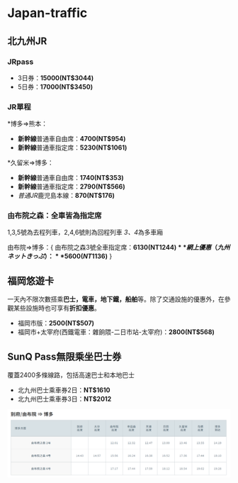 # Japan-traffic

## 北九州JR 

### JRpass
- 3日券：**15000(NT$3044)**
- 5日券：**17000(NT$3450)**

### JR單程
*博多=>熊本：
- **新幹線**普通車自由席：**4700(NT$954)**	
- **新幹線**普通車指定席：**5230(NT$1061)**	
			 
*久留米=>博多：
- **新幹線**普通車自由席：**1740(NT$353)**
- **新幹線**普通車指定席：**2790(NT$566)**
- *普通JR*鹿児島本線：**870(NT$176)**
			

### 由布院之森：全車皆為指定席
1,3,5號為去程列車，2,4,6號則為回程列車
*3、4*為多車廂

由布院=>博多：{
			由布院之森3號全車指定席：**6130(NT$1244)**
			網上優惠（九州ネットきっぷ）：**5600(NT$1136)**
			}
			
## 福岡悠遊卡
一天內不限次數搭乘**巴士，電車，地下鐵，船舶**等。除了交通設施的優惠外，在參觀某些設施時也可享有**折扣優惠**。

- 福岡市版：**2500(NT$507)**
- 福岡市+太宰府(西鐵電車：雜餉隈-二日市站-太宰府)：**2800(NT$568)**

## SunQ Pass無限乘坐巴士券
覆蓋2400多條線路，包括高速巴士和本地巴士

- 北九州巴士乘車券2日：**NT$1610**
- 北九州巴士乘車券3日：**NT$2012**

![image](fuyuin.png)
